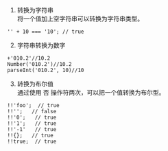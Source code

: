 1. 转换为字符串  
将一个值加上空字符串可以转换为字符串类型。
```
'' + 10 === '10'; // true
```

2. 字符串转换为数字
```
+'010.2'//10.2
Number('010.2')//10.2
parseInt('010.2', 10)//10
```
3. 转换为布尔值  
通过使用 否 操作符两次，可以把一个值转换为布尔型。
```
!!'foo';  // true
!!'';   // false
!!'0';   // true
!!'1';   // true
!!'-1'   // true
!!{};   // true
!!true;  // true
```


